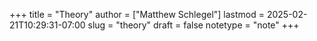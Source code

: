 +++
title = "Theory"
author = ["Matthew Schlegel"]
lastmod = 2025-02-21T10:29:31-07:00
slug = "theory"
draft = false
notetype = "note"
+++
